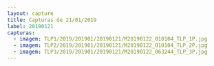 ```yaml
---
layout: capture
title: Capturas de 21/01/2019
label: 20190121
capturas:
  - imagem: TLP1/2019/201901/20190121/M20190122_010104_TLP_1P.jpg
  - imagem: TLP2/2019/201901/20190121/M20190122_010104_TLP_2P.jpg
  - imagem: TLP3/2019/201901/20190121/M20190122_063244_TLP_3P.jpg
---
```

